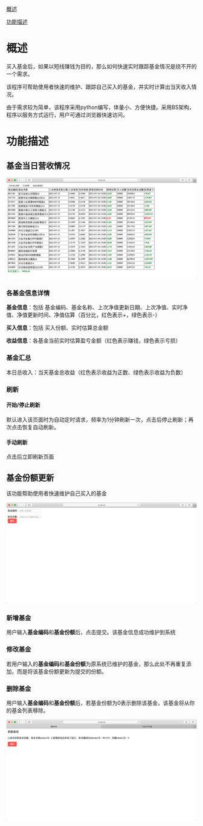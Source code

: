 [概述](#概述)

[功能描述](#功能描述)


# 概述
买入基金后，如果以短线赚钱为目的，那么如何快速实时跟踪基金情况是绕不开的一个需求。

该程序可帮助使用者快速的维护、跟踪自己买入的基金，并实时计算出当天收入情况。

由于需求较为简单，该程序采用python编写，体量小、方便快捷。采用BS架构，程序以服务方式运行，用户可通过浏览器快速访问。

# 功能描述

## 基金当日营收情况

![image-20210716171741245](resources/pic/image-20210716171741245.png)

### 各基金信息详情

**基金信息**：包括 基金编码、基金名称、上次净值更新日期、上次净值、实时净值、净值更新时间、净值估算（百分比，红色表示+，绿色表示-）

**买入信息**：包括 买入份额、实时估算总金额

**收益信息**：各基金当前实时估算盈亏金额（红色表示赚钱，绿色表示亏损）



### 基金汇总

本日总收入：当天基金总收益（红色表示收益为正数、绿色表示收益为负数）



### 刷新

#### 开始/停止刷新

默认进入该页面时为自动定时请求，频率为1分钟刷新一次，点击后停止刷新；再次点击恢复自动刷新。

#### 手动刷新

点击后立即刷新页面



## 基金份额更新

该功能帮助使用者快速维护自己买入的基金

![image-20210716172958863](resources/pic/image-20210716172958863.png)

### 新增基金

用户输入**基金编码**和**基金份额**后，点击提交。该基金信息成功维护到系统

### 修改基金

若用户输入的**基金编码**和**基金份额**为原系统已维护的基金，那么此处不再重复添加，而是将该基金份额更新为提交的份额。

### 删除基金

用户输入**基金编码**和**基金份额**后，若基金份额为0表示删除该基金，该基金将从你的基金列表移除。

![image-20210716173546769](resources/pic/image-20210716173546769.png)
